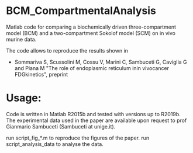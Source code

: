 # BCM_CompartmentalAnalysis

Matlab code for comparing a biochemically driven three-compartment model (BCM) and a two-compartment Sokolof model (SCM) on in vivo murine data. 

The code allows to reproduce the results shown in 

* Sommariva S, Scussolini M, Cossu V, Marini C, Sambuceti G, Caviglia G and Piana M "The role of endoplasmic reticulum inin vivocancer FDGkinetics", preprint 

# Usage:

Code is written in Matlab R2015b and tested with versions up to R2019b.
The experimental data used in the paper are available upon request to prof Gianmario Sambuceti (Sambuceti at unige.it).

run script_fig_\*.m to reproduce the figures of the paper. run script_analysis_data to analyse the data. 
